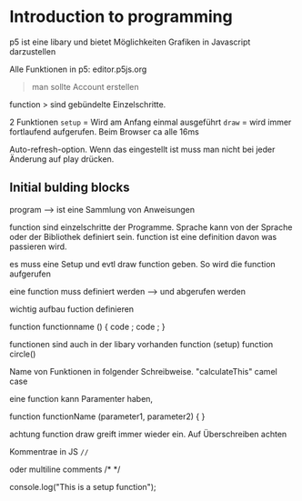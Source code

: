 # Introduction to programming

p5 ist eine libary und bietet Möglichkeiten Grafiken in Javascript darzustellen

Alle Funktionen in p5: editor.p5js.org
> man sollte Account erstellen

function > sind gebündelte Einzelschritte.

2 Funktionen
`setup` = Wird am Anfang einmal ausgeführt
`draw` = wird immer fortlaufend aufgerufen. Beim Browser ca alle 16ms

Auto-refresh-option. Wenn das eingestellt ist muss man nicht bei jeder Änderung auf play drücken.


## Initial bulding blocks

program --> ist eine Sammlung von Anweisungen

function sind einzelschritte der Programme. Sprache kann von der Sprache oder der Bibliothek definiert sein.
function ist eine definition davon was passieren wird.

es muss eine Setup und evtl draw function geben. So wird die function aufgerufen

eine function muss definiert werden --> und abgerufen werden

wichtig aufbau fuction definieren

function functionname () {
code ;
code ;
}

functionen sind auch in der libary vorhanden
function (setup)
function circle()

Name von Funktionen in folgender Schreibweise. "calculateThis" camel case

eine function kann Paramenter haben,

function functionName (parameter1, parameter2) {
}

achtung function draw greift immer wieder ein. Auf Überschreiben achten


Kommentrae in JS
`//`

oder multiline comments
/*
*/

console.log("This is a setup function");
